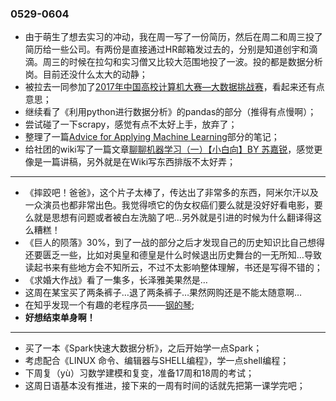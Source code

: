 ### 0529-0604

- 由于萌生了想去实习的冲动，我在周一写了一份简历，然后在周二和周三投了简历给一些公司。有两份是直接通过HR邮箱发过去的，分别是知道创宇和滴滴。周三的时候在拉勾和实习僧又比较大范围地投了一波。投的都是数据分析岗。目前还没什么太大的动静；
- 被拉去一同参加了[2017年中国高校计算机大赛—大数据挑战赛](http://bdc.saikr.com/bdc)，看起来还有点意思；
- 继续看了《利用python进行数据分析》的pandas的部分（推得有点慢啊）；
- 尝试碰了一下scrapy，感觉有点不太好上手，放弃了；
- 整理了一篇[Advice for Applying Machine Learning](http://drapor.me/2017/06/01/170601_ml_notes7/)部分的笔记；
- 给社团的wiki写了一篇文章[聊聊机器学习（一）【小白向】BY 苏嘉锐](https://github.com/UCE-group/fortnightly-plan/wiki/%E8%81%8A%E8%81%8A%E6%9C%BA%E5%99%A8%E5%AD%A6%E4%B9%A0%EF%BC%88%E4%B8%80%EF%BC%89%E3%80%90%E5%B0%8F%E7%99%BD%E5%90%91%E3%80%91BY-%E8%8B%8F%E5%98%89%E9%94%90)，感觉更像是一篇讲稿，另外就是在Wiki写东西排版不太好弄；

---

- 《摔跤吧！爸爸》，这个片子太棒了，传达出了非常多的东西，阿米尔汗以及一众演员也都非常出色。我觉得喷它的伪女权癌们要么就是没好好看电影，要么就是思想有问题或者被白左洗脑了吧…另外就是引进的时候为什么翻译得这么糟糕！ 
- 《巨人的陨落》30%，到了一战的部分之后才发现自己的历史知识比自己想得还要匮乏一些，比如对奥皇和德皇是什么时候退出历史舞台的一无所知…导致读起书来有些地方会不知所云，不过不太影响整体理解，书还是写得不错的；
- 《求婚大作战》看了一集多，长泽雅美果然是…
- 这周在某宝买了两条裤子…退了两条裤子…果然网购还是不能太随意啊…
- 在知乎发现一个有趣的老程序员——[钢的琴](https://www.zhihu.com/people/gang-de-qin-59/answers);
- **好想结束单身啊！**

---

- 买了一本《Spark快速大数据分析》，之后开始学一点Spark；
- 考虑配合《LINUX 命令、编辑器与SHELL编程》，学一点shell编程；
- 下周复（yù）习数学建模和复变，准备17周和18周的考试；
- 这周日语基本没有推进，接下来的一周有时间的话就先把第一课学完吧；